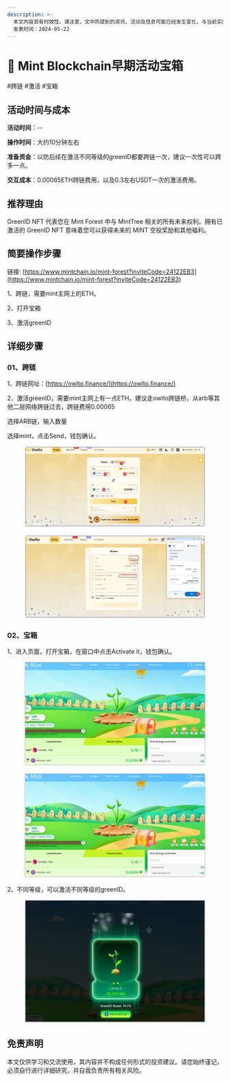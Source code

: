 ```yaml
---
description: >-
  本文内容具有时效性，请注意，文中所提到的资讯、活动及信息可能已经发生变化，与当前实际情况有所不同。我们建议您在做出任何决策之前，始终进行自主研究和验证。
  发表时间：2024-05-22
---
```


# 🌲 Mint Blockchain早期活动宝箱

\#跨链 #激活 #宝箱

## 活动时间与成本 <a href="#huo-dong-shi-jian-yu-cheng-ben" id="huo-dong-shi-jian-yu-cheng-ben"></a>

**活动时间**：--

**操作时间**：大约10分钟左右

**准备资金**：以防后续在激活不同等级的greenID都要跨链一次，建议一次性可以跨多一点。

**交互成本**：0.00065ETH跨链费用，以及0.3左右USDT一次的激活费用。

## 推荐理由 <a href="#tui-jian-li-you" id="tui-jian-li-you"></a>

GreenID NFT 代表您在 Mint Forest 中与 MintTree 相关的所有未来权利。拥有已激活的 GreenID NFT 意味着您可以获得未来的 MINT 空投奖励和其他福利。

## 简要操作步骤 <a href="#jian-yao-cao-zuo-bu-zhou" id="jian-yao-cao-zuo-bu-zhou"></a>

链接: [https://www.mintchain.io/mint-forest?inviteCode=24122EB3](https://www.mintchain.io/mint-forest?inviteCode=24122EB3)

1、跨链，需要mint主网上的ETH。

2、打开宝箱

3、激活greenID

## 详细步骤 <a href="#xiang-xi-bu-zhou" id="xiang-xi-bu-zhou"></a>

### **01、跨链**

1、跨链网址：[https://owlto.finance/](https://owlto.finance/)

2、激活greenID，需要mint主网上有一点ETH，建议走owlto跨链桥，从arb等其他二层网络跨链过去，跨链费用0.00065

选择ARB链，输入数量

选择mint，点击Send，钱包确认。

<figure><img src="../../.gitbook/assets/image (64).png" alt=""><figcaption></figcaption></figure>

<figure><img src="../../.gitbook/assets/image (66).png" alt=""><figcaption></figcaption></figure>

### **02、宝箱**

1、进入页面，打开宝箱，在窗口中点击Activate it，钱包确认。

<figure><img src="../../.gitbook/assets/image (67).png" alt=""><figcaption></figcaption></figure>

<figure><img src="../../.gitbook/assets/image (68).png" alt=""><figcaption></figcaption></figure>

2、不同等级，可以激活不同等级的greenID。

<figure><img src="../../.gitbook/assets/image (69).png" alt=""><figcaption></figcaption></figure>

## 免责声明 <a href="#mian-ze-sheng-ming" id="mian-ze-sheng-ming"></a>

本文仅供学习和交流使用，其内容并不构成任何形式的投资建议。请您始终谨记，必须自行进行详细研究，并自我负责所有相关风险。
